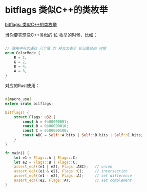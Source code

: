 # bitflags 类似C++的类枚举

[bitflags: 类似C++的类枚举](https://crates.io/crates/bitflags)

当你要实现像C++类似的 位 枚举的时候，比如：

``` c++

// 使用中可以通过 几个值 的 并交叉表示 标记集合的 时候
enum ColorMode {
	R = 1,
	G = 2,
	B = 4,
	A = 8,
}

```

对应的Rust使用：

``` rs

#[macro_use]
extern crate bitflags;

bitflags! {
    struct Flags: u32 {
        const A = 0b00000001;
        const B = 0b00000010;
        const C = 0b00000100;
        const ABC = Self::A.bits | Self::B.bits | Self::C.bits;
    }
}

fn main() {
    let e1 = Flags::A | Flags::C;
    let e2 = Flags::B | Flags::C;
    assert_eq!((e1 | e2), Flags::ABC);   // union
    assert_eq!((e1 & e2), Flags::C);     // intersection
    assert_eq!((e1 - e2), Flags::A);     // set difference
    assert_eq!(!e2, Flags::A);           // set complement
}

```